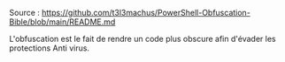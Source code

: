 Source : https://github.com/t3l3machus/PowerShell-Obfuscation-Bible/blob/main/README.md

L'obfuscation est le fait de rendre un code plus obscure afin d'évader les protections Anti virus.

